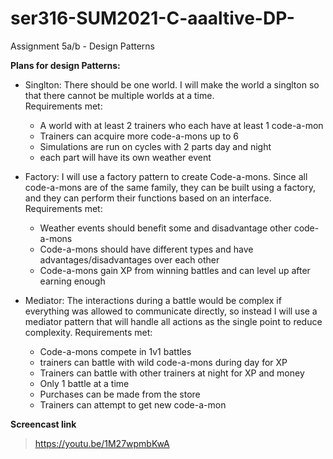 # ser316-SUM2021-C-aaaltive-DP-
Assignment 5a/b - Design Patterns

**Plans for design Patterns:**

- Singlton: There should be one world.  I will make the world a singlton so that there cannot be multiple worlds at 
  a time.  
  Requirements met:
  - A world with at least 2 trainers who each have at least 1 code-a-mon
  - Trainers can acquire more code-a-mons up to 6
  - Simulations are run on cycles with 2 parts day and night 
  - each part will have its own weather event 

- Factory: I will use a factory pattern to create Code-a-mons.  Since all code-a-mons are of the same family, they can
  be built using a factory, and they can perform their functions based on an interface.
  Requirements met:
  - Weather events should benefit some and disadvantage other code-a-mons
  - Code-a-mons should have different types and have advantages/disadvantages over each other
  - Code-a-mons gain XP from winning battles and can level up after earning enough
  
- Mediator: The interactions during a battle would be complex if everything was allowed to communicate directly, so 
  instead I will use a mediator pattern that will handle all actions as the single point to reduce complexity.
  Requirements met:
  - Code-a-mons compete in 1v1 battles
  - trainers can battle with wild code-a-mons during day for XP
  - Trainers can battle with other trainers at night for XP and money
  - Only 1 battle at a time
  - Purchases can be made from the store
  - Trainers can attempt to get new code-a-mon
    
**Screencast link**
> https://youtu.be/1M27wpmbKwA
